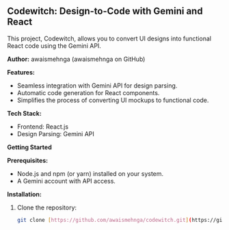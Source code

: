 ## Codewitch: Design-to-Code with Gemini and React

This project, Codewitch, allows you to convert UI designs into functional React code using the Gemini API.

**Author:** awaismehnga (awaismehnga on GitHub)

**Features:**

- Seamless integration with Gemini API for design parsing.
- Automatic code generation for React components.
- Simplifies the process of converting UI mockups to functional code.

**Tech Stack:**

- Frontend: React.js
- Design Parsing: Gemini API

**Getting Started**

**Prerequisites:**

- Node.js and npm (or yarn) installed on your system.
- A Gemini account with API access.

**Installation:**

1. Clone the repository:

   ```bash
   git clone [https://github.com/awaismehnga/codewitch.git](https://github.com/awaismehnga/codewitch.git)
   ```
